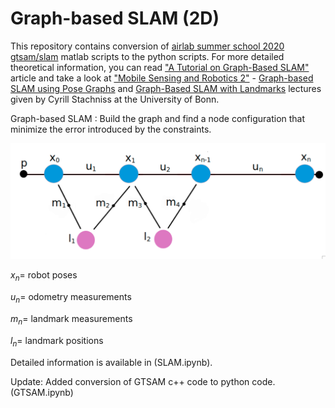 # **Graph-based SLAM (2D)** #

This repository contains conversion of [airlab summer school 2020 gtsam/slam](https://theairlab.org/summer2020/#2.3) matlab scripts to the python scripts.
For more detailed theoretical information, you can read ["A Tutorial on Graph-Based SLAM"](http://www2.informatik.uni-freiburg.de/~stachnis/pdf/grisetti10titsmag.pdf) article 
and take a look at ["Mobile Sensing and Robotics 2"](https://youtube.com/playlist?list=PLgnQpQtFTOGQh_J16IMwDlji18SWQ2PZ6) -
[Graph-based SLAM using Pose Graphs](https://youtu.be/uHbRKvD8TWg) and [Graph-Based SLAM with Landmarks](https://youtu.be/mZBdPgBtrCM) lectures given by Cyrill Stachniss at the University of Bonn.


Graph-based SLAM : Build the graph and find a node configuration that minimize the error introduced by the constraints.


<img src="graph-slam-picture.png" width="600" />

$x_n =$ robot poses

$u_n =$ odometry measurements 

$m_n =$ landmark measurements 

$l_n =$ landmark positions 

Detailed information is available in (SLAM.ipynb).

Update: Added conversion of GTSAM c++ code to python code. (GTSAM.ipynb)
